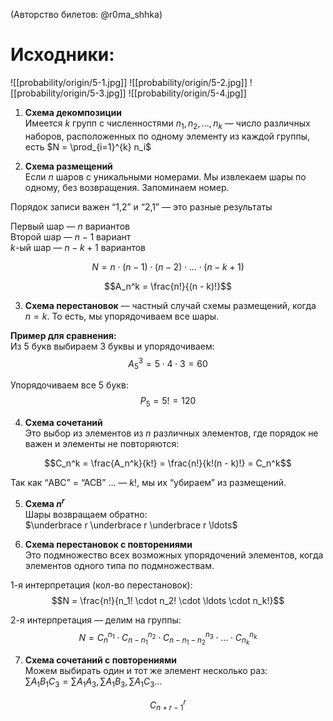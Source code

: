 (Авторство билетов: @r0ma_shhka)

# Исходники:
![[probability/origin/5-1.jpg]]
![[probability/origin/5-2.jpg]]
![[probability/origin/5-3.jpg]]
![[probability/origin/5-4.jpg]]

1) **Схема декомпозиции**  
Имеется $k$ групп с численностями $n_1, n_2, \ldots, n_k$ — число различных наборов, расположенных по одному элементу из каждой группы, есть $N = \prod_{i=1}^{k} n_i$

2) **Схема размещений**  
Если $n$ шаров с уникальными номерами. Мы извлекаем шары по одному, без возвращения. Запоминаем номер.

Порядок записи важен “1,2” и “2,1” — это разные результаты

Первый шар — $n$ вариантов  
Второй шар — $n - 1$ вариант  
$k$-ый шар — $n - k + 1$ вариантов

$$N = n \cdot (n - 1) \cdot (n - 2) \cdot \ldots \cdot (n - k + 1)$$

$$A_n^k = \frac{n!}{(n - k)!}$$

3) **Схема перестановок** — частный случай схемы размещений, когда $n = k$. То есть, мы упорядочиваем все шары.

**Пример для сравнения:**  
Из 5 букв выбираем 3 буквы и упорядочиваем:  
$$A_5^3 = 5 \cdot 4 \cdot 3 = 60$$

Упорядочиваем все 5 букв:  
$$P_5 = 5! = 120$$

4) **Схема сочетаний**  
Это выбор из элементов из $n$ различных элементов, где порядок не важен и элементы не повторяются:

$$C_n^k = \frac{A_n^k}{k!} = \frac{n!}{k!(n - k)!} = C_n^k$$

Так как “ABC” = “ACB” ... — $k!$, мы их “убираем” из размещений.

5) **Схема $n^r$**  
Шары возвращаем обратно:  
$\underbrace r \underbrace r \underbrace r \ldots$

6) **Схема перестановок с повторениями**  
Это подмножество всех возможных упорядочений элементов, когда элементов одного типа по подмножествам.

1-я интерпретация (кол-во перестановок):  
$$N = \frac{n!}{n_1! \cdot n_2! \cdot \ldots \cdot n_k!}$$

2-я интерпретация — делим на группы:  
$$N = C_n^{n_1} \cdot C_{n - n_1}^{n_2} \cdot C_{n - n_1 - n_2}^{n_3} \cdot \ldots \cdot C_{n_k}^{n_k}$$

7) **Схема сочетаний с повторениями**  
Можем выбирать один и тот же элемент несколько раз:  
$\sum A_1 B_1 C_3 = \sum A_1 A_3, \sum A_1 B_3, \sum A_1 C_3 \ldots$

$$C_{n + r - 1}^r$$

